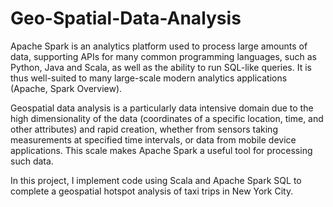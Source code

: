 # Geo-Spatial-Data-Analysis


Apache Spark is an analytics platform used to process large amounts of data, supporting APIs for many common programming languages, such as Python, Java and Scala, as well as the ability to run SQL-like queries. It is thus well-suited to many large-scale modern analytics applications (Apache, Spark Overview).

Geospatial data analysis is a particularly data intensive domain due to the high dimensionality of the data (coordinates of a specific location, time, and other attributes) and rapid creation, whether from sensors taking measurements at specified time intervals, or data from mobile device applications. This scale makes Apache Spark a useful tool for processing such data.

In this project, I implement code using Scala and Apache Spark SQL to complete a geospatial hotspot analysis of taxi trips in New York City.
